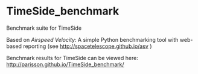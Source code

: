 TimeSide_benchmark
==================

Benchmark suite for TimeSide


Based on *Airspeed Velocity*: A simple Python benchmarking tool with web-based reporting (see http://spacetelescope.github.io/asv )

Benchmark results for TimeSide can be viewed here: http://parisson.github.io/TimeSide_benchmark/
